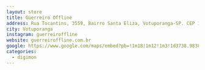 ```yaml
---
layout: store
title: Guerreiro Offline
address: Rua Tocantins, 3559, Bairro Santa Eliza, Votuporanga-SP. CEP 15505-189
city: Votuporanga
instagram: guerreiroffline
website: guerreiroffline.com.br
google: https://www.google.com/maps/embed?pb=!1m18!1m12!1m3!1d3738.9838431758135!2d-49.975132324985864!3d-20.424746081077725!2m3!1f0!2f0!3f0!3m2!1i1024!2i768!4f13.1!3m3!1m2!1s0x94bd592861492c75%3A0xbd0249287920d068!2sGuerreiro%20Offline!5e0!3m2!1spt-BR!2sbr!4v1759402783217!5m2!1spt-BR!2sbr
categories:
  - digimon
---
```

